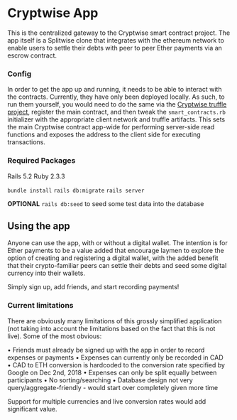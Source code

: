 # Cryptwise App

This is the centralized gateway to the Cryptwise smart contract project. The app itself is a Splitwise clone that integrates with the ethereum network to enable users to settle their debts with peer to peer Ether payments via an escrow contract.

### Config

In order to get the app up and running, it needs to be able to interact with the contracts. Currently, they have only been deployed locally. As such, to run them yourself, you would need to do the same via the [Cryptwise truffle project](), register the main contract, and then tweak the `smart_contracts.rb` initializer with the appropriate client network and truffle artifacts. This sets the main Cryptwise contract app-wide for performing server-side read functions and exposes the address to the client side for executing transactions.

### Required Packages

Rails 5.2
Ruby 2.3.3

`bundle install`
`rails db:migrate`
`rails server`

**OPTIONAL**
`rails db:seed` to seed some test data into the database

## Using the app

Anyone can use the app, with or without a digital wallet. The intention is for Ether payments to be a value added that encourage laymen to explore the option of creating and registering a digital wallet, with the added benefit that their crypto-familiar peers can settle their debts and seed some digital currency into their wallets.

Simply sign up, add friends, and start recording payments!

### Current limitations

There are obviously many limitations of this grossly simplified application (not taking into account the limitations based on the fact that this is not live). Some of the most obvious:

• Friends must already be signed up with the app in order to record expenses or payments
• Expenses can currently only be recorded in CAD
• CAD to ETH conversion is hardcoded to the conversion rate specified by Google on Dec 2nd, 2018
• Expenses can only be split equally between participants
• No sorting/searching
• Database design not very query/aggregate-friendly - would start over completely given more time

Support for multiple currencies and live conversion rates would add significant value.
